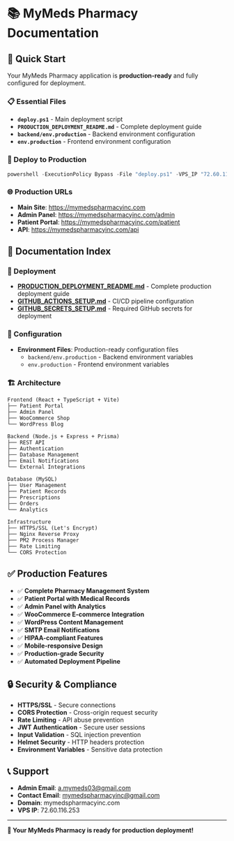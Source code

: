 # 📚 MyMeds Pharmacy Documentation

## 🚀 Quick Start

Your MyMeds Pharmacy application is **production-ready** and fully configured for deployment.

### 📋 Essential Files

- **`deploy.ps1`** - Main deployment script
- **`PRODUCTION_DEPLOYMENT_README.md`** - Complete deployment guide
- **`backend/env.production`** - Backend environment configuration
- **`env.production`** - Frontend environment configuration

### 🚀 Deploy to Production

```powershell
powershell -ExecutionPolicy Bypass -File "deploy.ps1" -VPS_IP "72.60.116.253"
```

### 🌐 Production URLs

- **Main Site**: https://mymedspharmacyinc.com
- **Admin Panel**: https://mymedspharmacyinc.com/admin
- **Patient Portal**: https://mymedspharmacyinc.com/patient
- **API**: https://mymedspharmacyinc.com/api

## 📖 Documentation Index

### 🚀 Deployment
- **[PRODUCTION_DEPLOYMENT_README.md](./PRODUCTION_DEPLOYMENT_README.md)** - Complete production deployment guide
- **[GITHUB_ACTIONS_SETUP.md](./GITHUB_ACTIONS_SETUP.md)** - CI/CD pipeline configuration
- **[GITHUB_SECRETS_SETUP.md](./GITHUB_SECRETS_SETUP.md)** - Required GitHub secrets for deployment

### 🔧 Configuration
- **Environment Files**: Production-ready configuration files
  - `backend/env.production` - Backend environment variables
  - `env.production` - Frontend environment variables

### 🏗️ Architecture

```
Frontend (React + TypeScript + Vite)
├── Patient Portal
├── Admin Panel
├── WooCommerce Shop
└── WordPress Blog

Backend (Node.js + Express + Prisma)
├── REST API
├── Authentication
├── Database Management
├── Email Notifications
└── External Integrations

Database (MySQL)
├── User Management
├── Patient Records
├── Prescriptions
├── Orders
└── Analytics

Infrastructure
├── HTTPS/SSL (Let's Encrypt)
├── Nginx Reverse Proxy
├── PM2 Process Manager
├── Rate Limiting
└── CORS Protection
```

## ✅ Production Features

- ✅ **Complete Pharmacy Management System**
- ✅ **Patient Portal with Medical Records**
- ✅ **Admin Panel with Analytics**
- ✅ **WooCommerce E-commerce Integration**
- ✅ **WordPress Content Management**
- ✅ **SMTP Email Notifications**
- ✅ **HIPAA-compliant Features**
- ✅ **Mobile-responsive Design**
- ✅ **Production-grade Security**
- ✅ **Automated Deployment Pipeline**

## 🔒 Security & Compliance

- **HTTPS/SSL** - Secure connections
- **CORS Protection** - Cross-origin request security
- **Rate Limiting** - API abuse prevention
- **JWT Authentication** - Secure user sessions
- **Input Validation** - SQL injection prevention
- **Helmet Security** - HTTP headers protection
- **Environment Variables** - Sensitive data protection

## 📞 Support

- **Admin Email**: a.mymeds03@gmail.com
- **Contact Email**: mymedspharmacyinc@gmail.com
- **Domain**: mymedspharmacyinc.com
- **VPS IP**: 72.60.116.253

---

**🎉 Your MyMeds Pharmacy is ready for production deployment!**